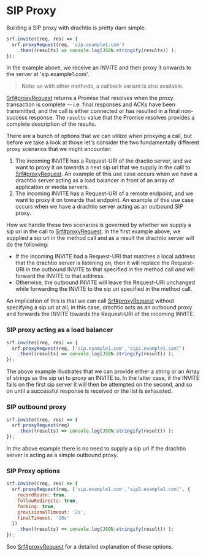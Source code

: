 # SIP Proxy

Building a SIP proxy with drachtio is pretty darn simple.
```js
srf.invite((req, res) => {
  srf.proxyRequest(req, 'sip.example1.com')
    .then((results) => console.log(JSON.stringify(results)) );
});
```
In the example above, we receive an INVITE and then proxy it onwards to the server at 'sip.example1.com'.

> Note: as with other methods, a callback variant is also available.

[Srf#proxyRequest](/docs/api#Srf+proxyRequest) returns a Promise that resolves when the proxy transaction is complete -- i.e. final responses and ACKs have been transmitted, and the call is either connected or has resulted in a final non-success response. The `results` value that the Promise resolves provides a complete description of the results.

There are a bunch of options that we can utilize when proxying a call, but before we take a look at those let's consider the two fundamentally different proxy scenarios that we might encounter:
1. The incoming INVITE has a Request-URI of the dractio server, and we want to proxy it on towards a next sip uri that we supply in the calll to [Srf#proxyRequest](/docs/api#Srf+proxyRequest).  An example of this use case occurs when we have a drachtio server acting as a load balancer in front of an array of application or media servers.
2. The incoming INVITE has a Request-URI of a remote endpoint, and we want to proxy it on towards that endpoint.  An example of this use case occurs when we have a drachtio server acting as an outbound SIP proxy.

How we handle these two scenarios is governed by whether we supply a sip uri in the call to [Srf#proxyRequest](/docs/api#Srf+proxyRequest).  In the first example above, we supplied a sip uri in the method call and as a result the drachtio server will do the following:
* If the incoming INVITE had a Request-URI that matches a local address that the drachtio server is listening on, then it will replace the Request-URI in the outbound INVITE to that specified in the method call *and* will forward the INVITE to that address.
* Otherwise, the outbound INVITE will leave the Request-URI unchanged while forwarding the INVITE to the sip uri specified in the method call. 

An implication of this is that we can call [Srf#proxyRequest](/docs/api#Srf+proxyRequest) without specifying a sip uri at all; in this case, drachtio acts as an outbound proxy and forwards the INVITE towards the Request-URI of the incoming INVITE.

### SIP proxy acting as a load balancer
```js
srf.invite((req, res) => {
  srf.proxyRequest(req, ['sip.example1.com','sip2.example1.com]')
    .then((results) => console.log(JSON.stringify(result)) );
});
```
The above example illustrates that we can provide either a string or an Array of strings as the sip uri to proxy an INVITE to.  In the latter case, if the INVITE fails on the first sip server it will then be attempted on the second, and so on until a successful response is received or the list is exhausted.

### SIP outbound proxy
```js
srf.invite((req, res) => {
  srf.proxyRequest(req)
    .then((results) => console.log(JSON.stringify(result)) );
});
```
In the above example there is no need to supply a sip uri if the drachtio server is acting as a simple outbound proxy.

### SIP Proxy options
```js
srf.invite((req, res) => {
  srf.proxyRequest(req, ['sip.example1.com','sip2.example1.com]', {
    recordRoute: true,
    followRedirects: true,
    forking: true,
    provisionalTimeout: '2s',
    finalTimeout: '18s'
  })
    .then((results) => console.log(JSON.stringify(result)) );
});
```
See [Srf#proxyRequest](/docs/api#Srf+proxyRequest) for a detailed explanation of these options.
